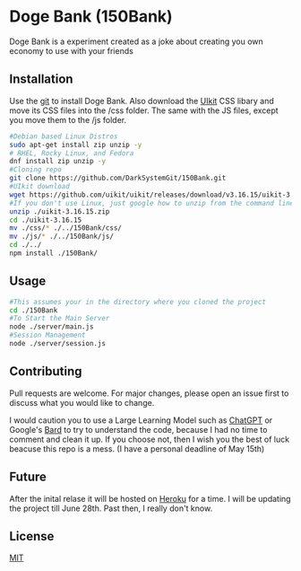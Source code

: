 # Doge Bank (150Bank)

Doge Bank is a experiment created as a joke about creating you own economy to use with your friends
 
## Installation

Use the  [git](https://git-scm.com/) to install Doge Bank.
Also download the [UIkit](https;//getuikit.com) CSS libary and move its CSS files into the /css folder. The same with the JS files, except you move them to the /js folder.

```bash
#Debian based Linux Distros
sudo apt-get install zip unzip -y
# RHEL, Rocky Linux, and Fedora 
dnf install zip unzip -y
#Cloning repo
git clone https://github.com/DarkSystemGit/150Bank.git
#UIkit download
wget https://github.com/uikit/uikit/releases/download/v3.16.15/uikit-3.16.15.zip
#If you don't use Linux, just google how to unzip from the command line
unzip ./uikit-3.16.15.zip
cd ./uikit-3.16.15
mv ./css/* ./../150Bank/css/
mv ./js/* ./../150Bank/js/
cd ./../
npm install ./150Bank/
```

## Usage

```bash
#This assumes your in the directory where you cloned the project
cd ./150Bank
#To Start the Main Server
node ./server/main.js
#Session Management
node ./server/session.js
```

## Contributing

Pull requests are welcome. For major changes, please open an issue first
to discuss what you would like to change.

I would caution you to use a Large Learning Model such as [ChatGPT](https://chat.openai.com) or Google's [Bard](https://bard.google.com) to try to understand the code, because I had no time to comment and clean it up. If you choose not, then I wish you the best of luck beacuse this repo is a mess. (I have a personal deadline of May 15th)  

## Future
After the inital relase it will be hosted on [Heroku](https://www.heroku.com) for a time. I will be updating the project till June 28th. Past then, I really don't know.



## License

[MIT](https://choosealicense.com/licenses/mit/)
